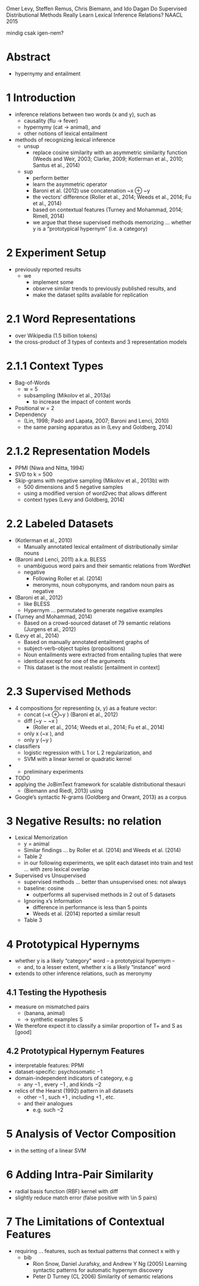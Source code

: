 Omer Levy, Steffen Remus, Chris Biemann, and Ido Dagan
Do Supervised Distributional Methods Really Learn Lexical Inference Relations?
NAACL 2015

mindig csak igen-nem?

# Abstract

* hypernymy and entailment

# 1 Introduction


* inference relations between two words (x and y), such as
  * causality (flu → fever)
  * hypernymy (cat → animal), and
  * other notions of lexical entailment
* methods of recognizing lexical inference
  * unsup
    * replace cosine similarity with an asymmetric similarity function 
      (Weeds and Weir, 2003; Clarke, 2009; Kotlerman et al., 2010; 
      Santus et al., 2014)
  * sup
    * perform better
    * learn the asymmetric operator
    * Baroni et al. (2012) use concatenation ~x ⊕ ~y
    * the vectors’ difference
      (Roller et al., 2014; Weeds et al., 2014; Fu et al., 2014)
    * based on contextual features
      (Turney and Mohammad, 2014; Rimell, 2014)
    * we argue that these supervised methods memorizing 
      ... whether y is a “prototypical hypernym” (i.e. a category)

# 2 Experiment Setup

* previously reported results
  * we
    * implement some
    * observe similar trends to previously published results, and
    * make the dataset splits available for replication

# 2.1 Word Representations

* over Wikipedia (1.5 billion tokens)
* the cross-product of 3 types of contexts and 3 representation models

# 2.1.1 Context Types

  * Bag-of-Words
    * w = 5
    * subsampling (Mikolov et al., 2013a)
      * to increase the impact of content words
  * Positional w = 2
  * Dependency
    * (Lin, 1998; Padó and Lapata, 2007; Baroni and Lenci, 2010)
    * the same parsing apparatus as in (Levy and Goldberg, 2014)

# 2.1.2 Representation Models

  * PPMI (Niwa and Nitta, 1994)
  * SVD to k = 500
  * Skip-grams with negative sampling (Mikolov et al., 2013b) with
    * 500 dimensions and 5 negative samples
    * using a modified version of word2vec that allows different
    * context types (Levy and Goldberg, 2014)

# 2.2 Labeled Datasets

* (Kotlerman et al., 2010)
  * Manually annotated lexical entailment of distributionally similar nouns
* (Baroni and Lenci, 2011) a.k.a. BLESS
  * unambiguous word pairs and their semantic relations from WordNet
  * negative
    * Following Roller et al. (2014)
    * meronyms, noun cohyponyms, and random noun pairs as negative
* (Baroni et al., 2012)
  * like BLESS
  * Hypernym ... permutated to generate negative examples
* (Turney and Mohammad, 2014)
  * Based on a crowd-sourced dataset of 79 semantic relations
    (Jurgens et al., 2012)
* (Levy et al., 2014)
  * Based on manually annotated entailment graphs of
  * subject-verb-object tuples (propositions)
  * Noun entailments were extracted from entailing tuples that were
  * identical except for one of the arguments
  * This dataset is the most realistic [entailment in context]

# 2.3 Supervised Methods

* 4 compositions for representing (x, y) as a feature vector:
  * concat (~x ⊕~y ) (Baroni et al., 2012)
  * diff (~y − ~x )
    * (Roller et al., 2014; Weeds et al., 2014; Fu et al., 2014)
  * only x (~x ), and
  * only y (~y )
* classifiers
  * logistic regression with L 1 or L 2 regularization, and
  * SVM with a linear kernel or quadratic kernel
* + preliminary experiments
* TODO
* applying the JoBimText framework for scalable distributional thesauri
  * (Biemann and Riedl, 2013) using
* Google’s syntactic N-grams (Goldberg and Orwant, 2013) as a corpus

# 3 Negative Results: no relation

* Lexical Memorization
  * y = animal
  * Similar findings ... by Roller et al. (2014) and Weeds et al. (2014)
  * Table 2
  * in our following experiments, we split each dataset into train and test
    ... with zero lexical overlap
* Supervised vs Unsupervised
  * supervised methods ... better than unsupervised ones: not always
  * baseline: cosine
    * outperforms all supervised methods in 2 out of 5 datasets
  * Ignoring x’s Information
    * difference in performance is less than 5 points
    * Weeds et al. (2014) reported a similar result
  * Table 3

# 4 Prototypical Hypernyms

* whether y is a likely “category” word – a prototypical hypernym –
  * and, to a lesser extent, whether x is a likely “instance” word
* extends to other inference relations, such as meronymy

## 4.1 Testing the Hypothesis

* measure on mismatched pairs
  * (banana, animal)
  * -> synthetic examples S
* We therefore expect it to classify a similar proportion of T+ and S as [good]

## 4.2 Prototypical Hypernym Features

* interpretable features: PPMI
* dataset-specific: psychosomatic −1
* domain-independent indicators of category, e.g
  * any −1 , every −1 , and kinds −2
* relics of the Hearst (1992) pattern in all datasets
  * other −1 , such +1 , including +1 , etc.
  * and their analogues
    * e.g. such −2

# 5 Analysis of Vector Composition

* in the setting of a linear SVM

# 6 Adding Intra-Pair Similarity

* radial basis function (RBF) kernel with diff
* slightly reduce match error (false positive with \in S pairs)

# 7 The Limitations of Contextual Features

* requiring ... features, such as textual patterns that connect x with y
  * bib
    * Rion Snow, Daniel Jurafsky, and Andrew Y Ng (2005)
      Learning syntactic patterns for automatic hypernym discovery
    * Peter D Turney (CL 2006)
      Similarity of semantic relations
